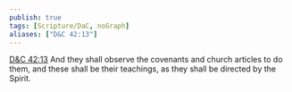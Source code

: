 ```yaml
---
publish: true
tags: [Scripture/DaC, noGraph]
aliases: ["D&C 42:13"]
---
```

[D&C 42:13](https://churchofjesuschrist.org/study/scriptures/dc-testament/dc/42?lang=eng&id=p13#p13) And they shall observe the covenants and church articles to do them, and these shall be their teachings, as they shall be directed by the Spirit.
